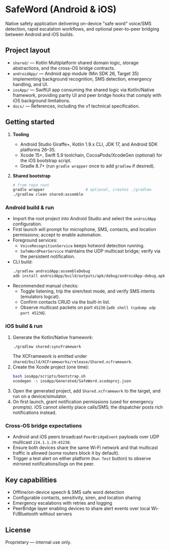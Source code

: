 # SafeWord (Android & iOS)

Native safety application delivering on-device "safe word" voice/SMS detection, rapid escalation workflows, and optional peer-to-peer bridging between Android and iOS builds.

## Project layout
- `shared/` — Kotlin Multiplatform shared domain logic, storage abstractions, and the cross-OS bridge contracts.
- `androidApp/` — Android app module (Min SDK 26, Target 35) implementing background recognition, SMS detection, emergency handling, and UI.
- `iosApp/` — SwiftUI app consuming the shared logic via Kotlin/Native framework, providing parity UI and peer bridge hooks that comply with iOS background limitations.
- `docs/` — References, including the v1 technical specification.

## Getting started
1. **Tooling**  
   - Android Studio Giraffe+, Kotlin 1.9.x CLI, JDK 17, and Android SDK platforms 26–35.
   - Xcode 15+, Swift 5.9 toolchain, CocoaPods/XcodeGen (optional) for the iOS bootstrap script.
   - Gradle 8.7+ (run `gradle wrapper` once to add `gradlew` if desired).

2. **Shared bootstrap**
   ```bash
   # from repo root
   gradle wrapper                  # optional, creates ./gradlew
   ./gradlew clean shared:assemble 
   ```

### Android build & run
- Import the root project into Android Studio and select the `androidApp` configuration.
- First launch will prompt for microphone, SMS, contacts, and location permissions; accept to enable automation.
- Foreground services:
  - `VoiceRecognitionService` keeps hotword detection running.
  - `SafeWordPeerService` maintains the UDP multicast bridge; verify via the persistent notification.
- CLI build:
  ```bash
  ./gradlew androidApp:assembleDebug
  adb install androidApp/build/outputs/apk/debug/androidApp-debug.apk
  ```
- Recommended manual checks:
  - Toggle listening, trip the siren/test mode, and verify SMS intents (emulators logcat).
  - Confirm contacts CRUD via the built-in list.
  - Observe multicast packets on port `45230` (`adb shell tcpdump udp port 45230`).

### iOS build & run
1. Generate the Kotlin/Native framework:
   ```bash
   ./gradlew shared:syncFramework
   ```
   The XCFramework is emitted under `shared/build/XCFrameworks/release/Shared.xcframework`.
2. Create the Xcode project (one time):
   ```bash
   bash iosApp/scripts/bootstrap.sh
   xcodegen -s iosApp/Generated/SafeWord.xcodeproj.json
   ```
3. Open the generated project, add `Shared.xcframework` to the target, and run on a device/simulator.
4. On first launch, grant notification permissions (used for emergency prompts). iOS cannot silently place calls/SMS; the dispatcher posts rich notifications instead.

### Cross-OS bridge expectations
- Android and iOS peers broadcast `PeerBridgeEvent` payloads over UDP multicast `224.1.1.29:45230`.
- Ensure both devices share the same Wi‑Fi network and that multicast traffic is allowed (some routers block it by default).
- Trigger a test alert on either platform (`Run Test` button) to observe mirrored notifications/logs on the peer.

## Key capabilities
- Offline/on-device speech & SMS safe word detection
- Configurable contacts, sensitivity, siren, and location sharing
- Emergency escalations with retries and logging
- PeerBridge layer enabling devices to share alert events over local Wi-Fi/Bluetooth without servers

## License
Proprietary — internal use only.
